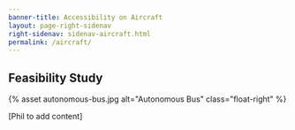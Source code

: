 ```yaml
---
banner-title: Accessibility on Aircraft
layout: page-right-sidenav
right-sidenav: sidenav-aircraft.html
permalink: /aircraft/
---
```

##  Feasibility Study

{% asset autonomous-bus.jpg alt="Autonomous Bus" class="float-right" %}

[Phil to add content]

